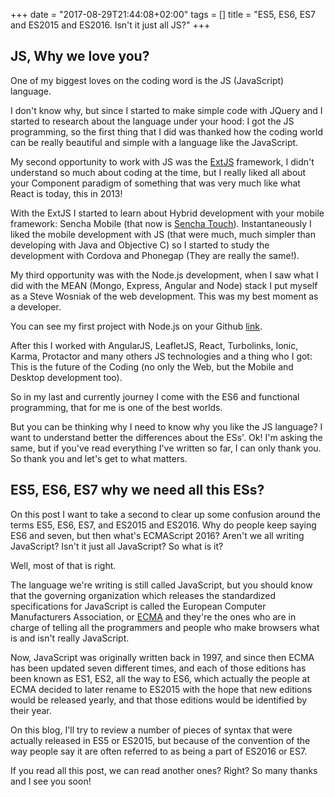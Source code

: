 +++
date = "2017-08-29T21:44:08+02:00"
tags = []
title = "ES5, ES6, ES7 and ES2015 and ES2016. Isn't it just all JS?"
+++

## JS, Why we love you?

One of my biggest loves on the coding word is the JS (JavaScript) language. 

I don't know why, but since I started to make simple code with JQuery and I started to research about the language under 
your hood: I got the JS programming, so the first thing that I did was thanked how the coding world can be really beautiful 
and simple with a language like the JavaScript.

My second opportunity to work with JS was the [ExtJS](https://www.sencha.com/products/extjs/) framework, 
I didn't understand so much about coding at the time, but I really liked all about your Component paradigm of something 
that was very much like what React is today, this in 2013! 

With the ExtJS I started to learn about Hybrid development with your mobile framework: Sencha Mobile (that now is 
[Sencha Touch](https://www.sencha.com/products/touch/)). Instantaneously I liked the mobile development with JS (that 
were much, much simpler than developing with Java and Objective C) so I started to study the development with Cordova and 
Phonegap (They are really the same!). 

My third opportunity was with the Node.js development, when I saw what I did with the MEAN (Mongo, Express, Angular and Node) 
stack I put myself as a Steve Wosniak of the web development. This was my best moment as a developer. 

You can see my first project with Node.js on your Github [link](https://github.com/coderade/mean-courses).

After this I worked with AngularJS, LeafletJS, React, Turbolinks, Ionic, Karma, Protactor and many others JS technologies 
and a thing who I got: This is the future of the Coding (no only the Web, but the Mobile and Desktop development too).

So in my last and currently journey I come with the ES6 and functional programming, that for me is one of the best worlds.

But you can be thinking why I need to know why you like the JS language? I want to understand better the differences 
about the ESs'. 
Ok! I'm asking the same, but if you've read everything I've written so far, I can only thank you. So thank you and let's 
get to what matters.


## ES5, ES6, ES7 why we need all this ESs?

On this post I want to take a second to clear up some confusion around the terms ES5, ES6, ES7, and ES2015 and ES2016. 
Why do people keep saying ES6 and seven, but then what's ECMAScript 2016? Aren't we all writing JavaScript? 
Isn't it just all JavaScript? So what is it? 

Well, most of that is right.

The language we're writing is still called JavaScript, but you should know that the governing organization which releases 
the standardized specifications for JavaScript is called the European Computer Manufacturers Association, or 
[ECMA](http://www.ecma-international.org/) and they're the ones who are in charge of telling all the programmers 
and people who make browsers what is and isn't really JavaScript.
 
Now, JavaScript was originally written back in 1997, and since then ECMA has been updated seven different times, 
and each of those editions has been known as ES1, ES2, all the way to ES6, which actually the people at ECMA decided to later 
rename to ES2015 with the hope that new editions would be released yearly, and that those editions would be identified by their year.

On this blog, I'll try to review a number of pieces of syntax that were actually released in ES5 or ES2015, but because of 
the convention of the way people say it are often referred to as being a part of ES2016 or ES7.

If you read all this post, we can read another ones? Right? 
So many thanks and I see you soon!